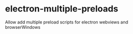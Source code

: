 # electron-multiple-preloads


Allow add multiple preload scripts for electron webviews and browserWindows